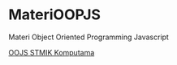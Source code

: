 # MateriOOPJS
Materi Object Oriented Programming Javascript

[OOJS STMIK Komputama](https://snowfluke.github.io/oojs.html)
